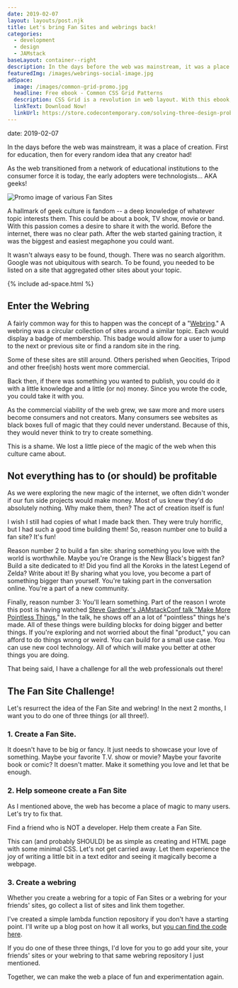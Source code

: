 ```yaml
---
date: 2019-02-07
layout: layouts/post.njk
title: Let's bring Fan Sites and webrings back!
categories:
  - development
  - design
  - JAMstack
baseLayout: container--right
description: In the days before the web was mainstream, it was a place of creation. First for education, then for every random idea that any creator had! As the web transitioned from a network of educational institutions to the consumer force it is today, the early adopters were technologists... AKA geeks! 
featuredImg: /images/webrings-social-image.jpg
adSpace: 
  image: /images/common-grid-promo.jpg
  headline: Free ebook - Common CSS Grid Patterns
  description: CSS Grid is a revolution in web layout. With this ebook, I cover 3 design patterns that Grid solves easier, better and more creatively to help push our designs in better directions.
  linkText: Download Now!
  linkUrl: https://store.codecontemporary.com/solving-three-design-problems-with-css-grid/buy
---
```

date: 2019-02-07


In the days before the web was mainstream, it was a place of creation. First for education, then for every random idea that any creator had!

As the web transitioned from a network of educational institutions to the consumer force it is today, the early adopters were technologists... AKA geeks!

![Promo image of various Fan Sites](/images/webrings-main-image.jpg)

A hallmark of geek culture is fandom -- a deep knowledge of whatever topic interests them. This could be about a book, TV show, movie or band. With this passion comes a desire to share it with the world. Before the internet, there was no clear path. After the web started gaining traction, it was the biggest and easiest megaphone you could want.

It wasn't always easy to be found, though. There was no search algorithm. Google was not ubiquitous with search. To be found, you needed to be listed on a site that aggregated other sites about your topic.

{% include ad-space.html %}

## Enter the Webring

A fairly common way for this to happen was the concept of a "[Webring](https://en.wikipedia.org/wiki/Webring)." A webring was a circular collection of sites around a similar topic. Each would display a badge of membership. This badge would allow for a user to jump to the next or previous site or find a random site in the ring.

Some of these sites are still around. Others perished when Geocities, Tripod and other free(ish) hosts went more commercial.

Back then, if there was something you wanted to publish, you could do it with a little knowledge and a little (or no) money. Since you wrote the code, you could take it with you.

As the commercial viability of the web grew, we saw more and more users become consumers and not creators. Many consumers see websites as black boxes full of magic that they could never understand. Because of this, they would never think to try to create something.

This is a shame. We lost a little piece of the magic of the web when this culture came about.

## Not everything has to (or should) be profitable

As we were exploring the new magic of the internet, we often didn't wonder if our fun side projects would make money. Most of us knew they'd do absolutely nothing. Why make them, then? The act of creation itself is fun!

I wish I still had copies of what I made back then. They were truly horrific, but I had such a good time building them! So, reason number one to build a fan site? It's fun!

Reason number 2 to build a fan site: sharing something you love with the world is worthwhile. Maybe you're Orange is the New Black's biggest fan? Build a site dedicated to it! Did you find all the Koroks in the latest Legend of Zelda? Write about it! By sharing what you love, you become a part of something bigger than yourself. You're taking part in the conversation online. You're a part of a new community.

Finally, reason number 3: You'll learn something. Part of the reason I wrote this post is having watched [Steve Gardner's JAMstackConf talk "Make More Pointless Things.](https://www.youtube.com/watch?v=q1qSxmfMIcI)" In the talk, he shows off an a lot of "pointless" things he's made. All of these things were building blocks for doing bigger and better things. If you're exploring and not worried about the final "product," you can afford to do things wrong or weird. You can build for a small use case. You can use new cool technology. All of which will make you better at other things you are doing.

That being said, I have a challenge for all the web professionals out there!

## The Fan Site Challenge!

Let's resurrect the idea of the Fan Site and webring! In the next 2 months, I want you to do one of three things (or all three!).

### 1\. Create a Fan Site.

It doesn't have to be big or fancy. It just needs to showcase your love of something. Maybe your favorite T.V. show or movie? Maybe your favorite book or comic? It doesn't matter. Make it something you love and let that be enough.

### 2\. Help someone create a Fan Site

As I mentioned above, the web has become a place of magic to many users. Let's try to fix that.

Find a friend who is NOT a developer. Help them create a Fan Site.

This can (and probably SHOULD) be as simple as creating and HTML page with some minimal CSS. Let's not get carried away. Let them experience the joy of writing a little bit in a text editor and seeing it magically become a webpage.

### 3\. Create a webring

Whether you create a webring for a topic of Fan Sites or a webring for your friends' sites, go collect a list of sites and link them together.

I've created a simple lambda function repository if you don't have a starting point. I'll write up a blog post on how it all works, but [you can find the code here](https://github.com/brob/netlify-webring).

If you do one of these three things, I'd love for you to go add your site, your friends' sites or your webring to that same webring repository I just mentioned. 

Together, we can make the web a place of fun and experimentation again.